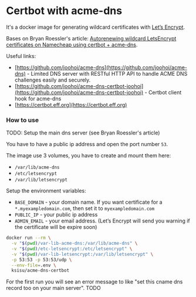 # Certbot with acme-dns
It's a docker image for generating wildcard certificates with [Let’s Encrypt](https://letsencrypt.org/).

Bases on Bryan Roessler's article: [Autorenewing wildcard LetsEncrypt certificates on Namecheap using certbot + acme-dns](https://blog.bryanroessler.com/2019-02-09-automatic-certbot-namecheap-acme-dns/).

Useful links:
 * [https://github.com/joohoi/acme-dns](https://github.com/joohoi/acme-dns) - Limited DNS server with RESTful HTTP API to handle ACME DNS challenges easily and securely.
 * [https://github.com/joohoi/acme-dns-certbot-joohoi](https://github.com/joohoi/acme-dns-certbot-joohoi) - Certbot client hook for acme-dns
 * [https://certbot.eff.org](https://certbot.eff.org)

### How to use
TODO: Setup the main dns server (see Bryan Roessler's article)

You have to have a public ip address and open the port number `53`.

The image use 3 volumes, you have to create and mount them here:
 * `/var/lib/acme-dns`
 * `/etc/letsencrypt`
 * `/var/lib/letsencrypt`

Setup the environment variables:
 * `BASE_DOMAIN` - your domain name. If you want certificate for a `*.myexampledomain.com`, then set it to `myexampledomain.com`
 * `PUBLIC_IP` - your public ip address
 * `ADMIN_EMAIL` - your email address. (Let’s Encrypt will send you warning if the certificate will be expire soon)

```bash
docker run --rm \
  -v "$(pwd)/var-lib-acme-dns:/var/lib/acme-dns" \
  -v "$(pwd)/etc-letsencrypt:/etc/letsencrypt" \
  -v "$(pwd)/var-lib-letsencrypt:/var/lib/letsencrypt" \
  -p 53:53 -p 53:53/udp \
  --env-file=.env \
  ksisu/acme-dns-certbot
```

For the first run you will see an error message to like "set this cname dns record too on your main server".
TODO

